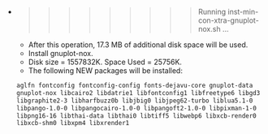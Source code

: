 * >>>>>>>>> Running inst-min-con-xtra-gnuplot-nox.sh ...
  * After this operation, 17.3 MB of additional disk space will be used.
  * Install gnuplot-nox.
  * Disk size = 1557832K. Space Used = 25756K.
  * The following NEW packages will be installed:
  ```bash
  aglfn fontconfig fontconfig-config fonts-dejavu-core gnuplot-data
  gnuplot-nox libcairo2 libdatrie1 libfontconfig1 libfreetype6 libgd3
  libgraphite2-3 libharfbuzz0b libjbig0 libjpeg62-turbo liblua5.1-0
  libpango-1.0-0 libpangocairo-1.0-0 libpangoft2-1.0-0 libpixman-1-0
  libpng16-16 libthai-data libthai0 libtiff5 libwebp6 libxcb-render0
  libxcb-shm0 libxpm4 libxrender1
  ```
